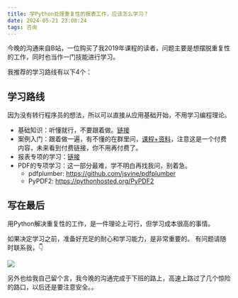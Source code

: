 ```yaml
---
title: 学Python处理重复性的报表工作，应该怎么学习？
date: 2024-05-21 23:08:24
tags: 咨询
---
```



今晚的沟通来自B站，一位购买了我2019年课程的读者，问题主要是想摆脱重复性的工作，同时也当作一门技能进行学习。

我推荐的学习路线有以下4个：

## 学习路线

因为没有转行程序员的想法，所以可以直接从应用基础开始，不用学习编程理论。

- 基础知识：听懂就行，不要跟着做。[链接](https://www.bilibili.com/video/BV1MM4y1G76j/?spm_id_from=333.999.0.0)
- 案例入门：跟着做一遍，有不懂的在群里问，[课程+资料](http://www.python4office.cn/python-course/50-python-office/)，注意这是一个付费内容，未来看到付费链接，你不用再付费了。
- 报表专项的学习：[链接](https://www.bilibili.com/video/BV1hk4y1C73S/?spm_id_from=333.999.0.0)
- PDF的专项学习：这一部分最难，学不明白再找我问，别着急。
  - pdfplumber: https://github.com/jsvine/pdfplumber
  - PyPDF2: https://pythonhosted.org/PyPDF2



## 写在最后

用Python解决重复性的工作，是一件理论上可行，但学习成本很高的事情。

如果决定学习之前，准备好充足的耐心和学习能力，是非常重要的。
有问题请随时联系我，👇

![](https://cos.python-office.com/wechat/qr-code.jpg)

另外也给我自己留个言，我今晚的沟通完成于下班的路上，高速上路过了几个惊险的路口，以后还是要注意安全。。
